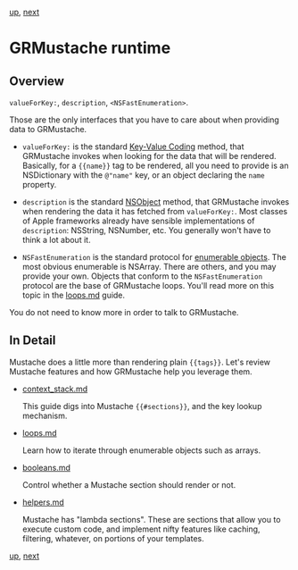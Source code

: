[up](../../../../GRMustache), [next](runtime/context_stack.md)

GRMustache runtime
==================

## Overview

`valueForKey:`, `description`, `<NSFastEnumeration>`.
  
Those are the only interfaces that you have to care about when providing data to GRMustache.

- `valueForKey:` is the standard [Key-Value Coding](http://developer.apple.com/documentation/Cocoa/Conceptual/KeyValueCoding/Articles/KeyValueCoding.html) method, that GRMustache invokes when looking for the data that will be rendered. Basically, for a `{{name}}` tag to be rendered, all you need to provide is an NSDictionary with the `@"name"` key, or an object declaring the `name` property.

- `description` is the standard [NSObject](http://developer.apple.com/documentation/Cocoa/Reference/Foundation/Protocols/NSObject_Protocol/Reference/NSObject.html) method, that GRMustache invokes when rendering the data it has fetched from `valueForKey:`. Most classes of Apple frameworks already have sensible implementations of `description`: NSString, NSNumber, etc. You generally won't have to think a lot about it.

- `NSFastEnumeration` is the standard protocol for [enumerable objects](http://developer.apple.com/documentation/Cocoa/Conceptual/ObjectiveC/Chapters/ocFastEnumeration.html). The most obvious enumerable is NSArray. There are others, and you may provide your own. Objects that conform to the `NSFastEnumeration` protocol are the base of GRMustache loops. You'll read more on this topic in the [loops.md](runtime/loops.md) guide.

You do not need to know more in order to talk to GRMustache.


## In Detail

Mustache does a little more than rendering plain `{{tags}}`. Let's review Mustache features and how GRMustache help you leverage them.

- [context_stack.md](runtime/context_stack.md)

    This guide digs into Mustache `{{#sections}}`, and the key lookup mechanism.
    
- [loops.md](runtime/loops.md)
    
    Learn how to iterate through enumerable objects such as arrays.
    
- [booleans.md](runtime/booleans.md)

    Control whether a Mustache section should render or not.
    
- [helpers.md](runtime/helpers.md)

    Mustache has "lambda sections". These are sections that allow you to execute custom code, and implement nifty features like caching, filtering, whatever, on portions of your templates.


[up](../../../../GRMustache), [next](runtime/context_stack.md)
